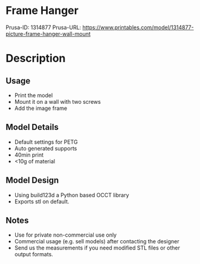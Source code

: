 # Frame Hanger

Prusa-ID: 1314877
Prusa-URL: https://www.printables.com/model/1314877-picture-frame-hanger-wall-mount

# Description
## Usage

- Print the model
- Mount it on a wall with two screws 
- Add the image frame

## Model Details

- Default settings for PETG
- Auto generated supports
- 40min print 
- <10g of material
 

## Model Design

- Using build123d a Python based OCCT library
- Exports stl  on default.

## Notes

- Use for private non-commercial use only
- Commercial usage (e.g. sell models) after contacting the designer
- Send us the measurements if you need modified STL files or other output formats.
